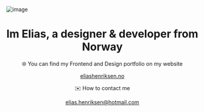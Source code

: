 <!--
**eliashenriksen/eliashenriksen** is a ✨ _special_ ✨ repository because its `README.md` (this file) appears on your GitHub profile.

Here are some ideas to get you started:

- 🔭 I’m currently working on ...
- 🌱 I’m currently learning ...
- 👯 I’m looking to collaborate on ...
- 🤔 I’m looking for help with ...
- 💬 Ask me about ...
- 📫 How to reach me: ...
- 😄 Pronouns: ...
- ⚡ Fun fact: ...
-->

![image](https://cdn.discordapp.com/attachments/928492278635454485/1054118527994429500/github-profile-banner.gif)

<h1 align="center">
  Im Elias, a designer & developer from Norway
</h1>

<p align="center">
  🌐 You can find my Frontend and Design portfolio on my website
</p>
<p align="center">
  <a href="eliashenriksen.no">eliashenriksen.no</a>
</p>

<p align="center">
  ✉️ How to contact me
</p>

<p align="center">
  <a href="mailto: elias.henriksen@hotmail.com">elias.henriksen@hotmail.com</a>
</p>
